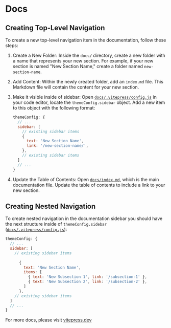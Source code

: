 # Docs

## Creating Top-Level Navigation

To create a new top-level navigation item in the documentation, follow these steps:

1. Create a New Folder:
   Inside the `docs/` directory, create a new folder with a name that represents your new section. For example, if your new section is named "New Section Name," create a folder named `new-section-name`.

2. Add Content:
   Within the newly created folder, add an `index.md` file. This Markdown file will contain the content for your new section.

3. Make it visible inside of sidebar:
   Open [`docs/.vitepress/config.js`](docs/.vitepress/config.js) in your code editor, locate the `themeConfig.sidebar` object. Add a new item to this object with the following format:

   ```javascript
   themeConfig: {
     // ...
     sidebar: [
       // existing sidebar items
       {
         text: 'New Section Name',
         link: '/new-section-name/',
       },
       // existing sidebar items
     ]
     // ...
   }
   ```
   
   
5. Update the Table of Contents: Open [`docs/index.md`](docs/index.md), which is the main documentation file. Update the 
   table of 
   contents to include a link to your new section. 


## Creating Nested Navigation 

To create nested navigation in the documentation sidebar you should have the next structure inside of
`themeConfig.sidebar` ([`docs/.vitepress/config.js`](docs/.vitepress/config.js)):

   ```javascript
   themeConfig: {
     // ...
     sidebar: [
       // existing sidebar items
       
         {
           text: 'New Section Name',
           items: [
             { text: 'New Subsection 1', link: '/subsection-1' },
             { text: 'New Subsection 2', link: '/subsection-2' },
           ]
         },
       // existing sidebar items
     ]
     // ...
   }
   ```



For more docs, please visit [vitepress.dev](https://vitepress.dev/)


